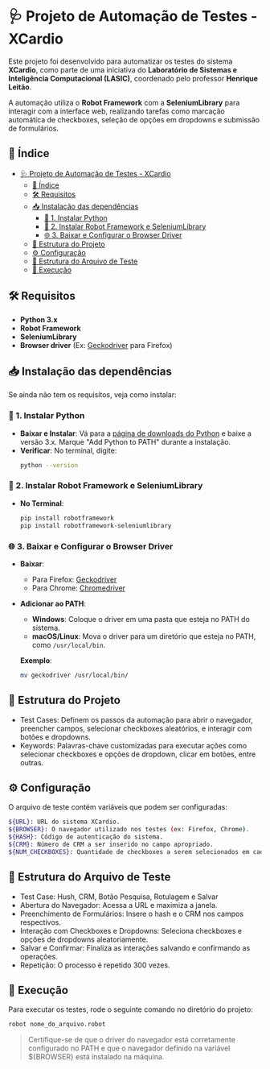 # 🩺 Projeto de Automação de Testes - XCardio
Este projeto foi desenvolvido para automatizar os testes do sistema **XCardio**, como parte de uma iniciativa do **Laboratório de Sistemas e Inteligência Computacional (LASIC)**, coordenado pelo professor **Henrique Leitão**.

A automação utiliza o **Robot Framework** com a **SeleniumLibrary** para interagir com a interface web, realizando tarefas como marcação automática de checkboxes, seleção de opções em dropdowns e submissão de formulários.

## 📑 Índice
- [🩺 Projeto de Automação de Testes - XCardio](#-projeto-de-automação-de-testes---xcardio)
  - [📑 Índice](#-índice)
  - [🛠️ Requisitos](#️-requisitos)
  - [📥 Instalação das dependências](#-instalação-das-dependências)
    - [🐍 1. Instalar Python](#-1-instalar-python)
    - [🤖 2. Instalar Robot Framework e SeleniumLibrary](#-2-instalar-robot-framework-e-seleniumlibrary)
    - [🌐 3. Baixar e Configurar o Browser Driver](#-3-baixar-e-configurar-o-browser-driver)
  - [📝 Estrutura do Projeto](#-estrutura-do-projeto)
  - [⚙️ Configuração](#️-configuração)
  - [📂 Estrutura do Arquivo de Teste](#-estrutura-do-arquivo-de-teste)
  - [🚀 Execução](#-execução)

## 🛠️ Requisitos
- **Python 3.x**
- **Robot Framework**
- **SeleniumLibrary**
- **Browser driver** (Ex: [Geckodriver](https://github.com/mozilla/geckodriver) para Firefox)

## 📥 Instalação das dependências
Se ainda não tem os requisitos, veja como instalar:

### 🐍 1. Instalar Python
- **Baixar e Instalar**: Vá para a [página de downloads do Python](https://www.python.org/downloads/) e baixe a versão 3.x. Marque "Add Python to PATH" durante a instalação.
- **Verificar**: No terminal, digite:
  ```bash
  python --version
  ```
  
### 🤖 2. Instalar Robot Framework e SeleniumLibrary

- **No Terminal**:
  ```bash
  pip install robotframework
  pip install robotframework-seleniumlibrary
  ```

### 🌐 3. Baixar e Configurar o Browser Driver

- **Baixar**:
  - Para Firefox: [Geckodriver](https://github.com/mozilla/geckodriver/releases)
  - Para Chrome: [Chromedriver](https://sites.google.com/chromium.org/driver/)

- **Adicionar ao PATH**:
  - **Windows**: Coloque o driver em uma pasta que esteja no PATH do sistema.
  - **macOS/Linux**: Mova o driver para um diretório que esteja no PATH, como `/usr/local/bin`.

  **Exemplo**:
  ```bash
  mv geckodriver /usr/local/bin/
  ```

## 📝 Estrutura do Projeto
- Test Cases: Definem os passos da automação para abrir o navegador, preencher campos, selecionar checkboxes aleatórios, e interagir com botões e dropdowns.
- Keywords: Palavras-chave customizadas para executar ações como selecionar checkboxes e opções de dropdown, clicar em botões, entre outras.
  
## ⚙️ Configuração
O arquivo de teste contém variáveis que podem ser configuradas:
```bash
${URL}: URL do sistema XCardio.
${BROWSER}: O navegador utilizado nos testes (ex: Firefox, Chrome).
${HASH}: Código de autenticação do sistema.
${CRM}: Número de CRM a ser inserido no campo apropriado.
${NUM_CHECKBOXES}: Quantidade de checkboxes a serem selecionados em cada interação.
```
## 📂 Estrutura do Arquivo de Teste
- Test Case: Hush, CRM, Botão Pesquisa, Rotulagem e Salvar
- Abertura do Navegador: Acessa a URL e maximiza a janela.
- Preenchimento de Formulários: Insere o hash e o CRM nos campos respectivos.
- Interação com Checkboxes e Dropdowns: Seleciona checkboxes e opções de dropdowns aleatoriamente.
- Salvar e Confirmar: Finaliza as interações salvando e confirmando as operações.
- Repetição: O processo é repetido 300 vezes.

## 🚀 Execução
Para executar os testes, rode o seguinte comando no diretório do projeto:

```bash
robot nome_do_arquivo.robot
```

> Certifique-se de que o driver do navegador está corretamente configurado no PATH e que o navegador definido na variável ${BROWSER} está instalado na máquina.